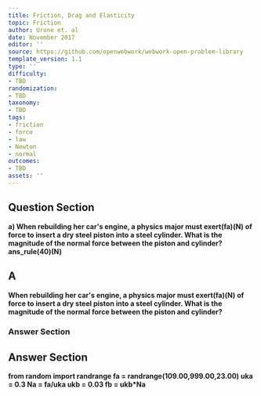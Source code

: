 ```yaml
---
title: Friction, Drag and Elasticity
topic: Friction
author: Urone et. al
date: November 2017
editor: ''
source: https://github.com/openwebwork/webwork-open-problem-library
template_version: 1.1
type: ''
difficulty:
- TBD
randomization:
- TBD
taxonomy:
- TBD
tags:
- friction
- force
- law
- Newton
- normal
outcomes:
- TBD
assets: ''
---
```


## Question Section 

<b>
a) When rebuilding her car's engine, a physics major must exert(fa)(N) of force to insert a dry steel piston into a steel cylinder. What is the magnitude of the normal force between the piston and cylinder? 
ans_rule(40)(N)

## A
When rebuilding her car's engine, a physics major must exert(fa)(N) of force to insert a dry steel piston into a steel cylinder. What is the magnitude of the normal force between the piston and cylinder? 
### Answer Section


## Answer Section

from random import randrange
fa = randrange(109.00,999.00,23.00)
uka = 0.3
Na = fa/uka
ukb = 0.03
fb = ukb*Na